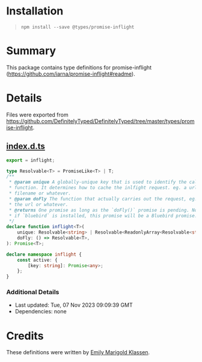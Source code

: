 # Installation
> `npm install --save @types/promise-inflight`

# Summary
This package contains type definitions for promise-inflight (https://github.com/iarna/promise-inflight#readme).

# Details
Files were exported from https://github.com/DefinitelyTyped/DefinitelyTyped/tree/master/types/promise-inflight.
## [index.d.ts](https://github.com/DefinitelyTyped/DefinitelyTyped/tree/master/types/promise-inflight/index.d.ts)
````ts
export = inflight;

type Resolvable<T> = PromiseLike<T> | T;
/**
 * @param unique A globally-unique key that is used to identify the call to this
 * function. It determines how to cache the inlfight request. eg. a url or
 * filename or whatever.
 * @param doFly The function that actually carries out the request, eg. fetches
 * the url or whatever.
 * @returns One promise as long as the `doFly()` promise is pending. Note that
 * if `bluebird` is installed, this promise will be a Bluebird promise.
 */
declare function inflight<T>(
    unique: Resolvable<string> | Resolvable<ReadonlyArray<Resolvable<string>>>,
    doFly: () => Resolvable<T>,
): Promise<T>;

declare namespace inflight {
    const active: {
        [key: string]: Promise<any>;
    };
}

````

### Additional Details
 * Last updated: Tue, 07 Nov 2023 09:09:39 GMT
 * Dependencies: none

# Credits
These definitions were written by [Emily Marigold Klassen](https://github.com/forivall).
